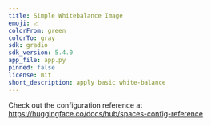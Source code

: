 ```yaml
---
title: Simple Whitebalance Image
emoji: 📈
colorFrom: green
colorTo: gray
sdk: gradio
sdk_version: 5.4.0
app_file: app.py
pinned: false
license: mit
short_description: apply basic white-balance
---
```


Check out the configuration reference at https://huggingface.co/docs/hub/spaces-config-reference
